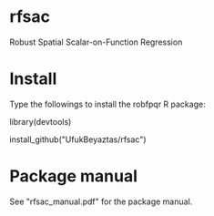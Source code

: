 # rfsac
Robust Spatial Scalar-on-Function Regression

# Install
Type the followings to install the robfpqr R package:

library(devtools)

install_github("UfukBeyaztas/rfsac")

# Package manual
See "rfsac_manual.pdf" for the package manual.
